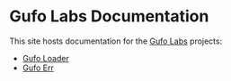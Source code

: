 # Gufo Labs Documentation

This site hosts documentation for the [Gufo Labs](https://gufolabs.com/) projects:

* [Gufo Loader](/gufo_loader/)
* [Gufo Err](/gufo_err/)

